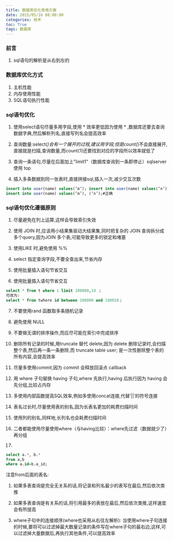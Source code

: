 ```yaml
---
title: 数据库优化常用方案
date: 2015/05/16 08:00:00
categories: 技术
toc: True
tags: 数据库
---
```

### 前言
1. sql语句的解析是从右到左的

### 数据库优化方式
1. 主机性能
2. 内存使用性能
4. SQL语句执行性能

### sql语句优化
1. 使用select语句尽量多用字段,使用 * 效率更低因为使用 * ,数据库还要去查询数据字典,然后解析列名,直接写列名会提高效率

2. 查询数量:select(*)会有一个展开的过程,建议用字段,但是count(*)不会直接展开,直接就是扫描,查询数量,而count(1)还要找到对应的字段所以效率就低了

3. 查询一条语句,尽量在后面加上"limit1"（数据库查询到一条即停止）sqlserver使用 top

4. 插入多条数据到同一张表时,直接拼接sql,插入一次,减少交互次数
```sql
insert into user(name) values(‘m’); insert into user(name) values(‘n’);#错误
insert into user(name) values(‘m’), (‘n’);#正确
```

### sql语句优化遵循原则
1. 尽量避免在列上运算,这样会导致索引失效

2. 使用 JOIN 时,应该用小结果集驱动大结果集,同时把复杂的 JOIN 查询拆分成多个query,因为JOIN 多个表,可能导致更多的锁定和堵塞

3. 使用LIKE 时,避免使用 %%

4. select 指定查询字段,不要全查出来,节省内存

5. 使用批量插入语句节省交互

6. 使用批量插入语句节省交互
```sql
select * from t where 1 limit 100000,10 ；
可改为:
select * from twhere id between 100000 and 100010；
```

7. 不要使用rand 函数取多条随机记录

8. 避免使用 NULL

9. 不要做无谓的排序操作,而应尽可能在索引中完成排序

10. 删除所有记录的时候,用truncate 替代 delete,因为 delete 删除记录时,会扫描整个表,然后再一条一条删除,而 truncate table user; 是一次性删除整个表的所有内容,会提高效率

11. 尽量多使用commit,因为 commit 会释放回滚点 callback

12. 用 where 子句替换 having 子句,where 先执行,having 后执行因为 having 会先分组,比较占内存

13. 多使用内部函数提高SQL效率,例如多使用concat连接,代替‘||’的符号连接

14. 表名过长时,尽量使用表的别名,因为长表名更加的耗费扫描时间

15. 使用列的别名,同样地,长列名也会耗费扫描时间

16. 二者都能使用尽量使用where（与having比较）：where先过滤（数据就少了）再分组

17.     
```sql
select a.*, b.* 
from a,b 
where a.id=b.a_id;
```
注意from后面的表名:
1. 如果多表查询是完全无关系的话,将记录和列名最少的表写在最后,然后依次类推
2. 如果多表查询是有关系的话,将引用最多的表放在最后,然后依次类推,这样速度会有所提高

18.  where子句中的连接顺序(where也采用从右往左解析):
当使用where子句连接的时候,要将可以过滤掉最大数量记录的条件写在where子句的最右边,这样,可以过滤掉大量数据后,再执行其他条件,可以提高效率